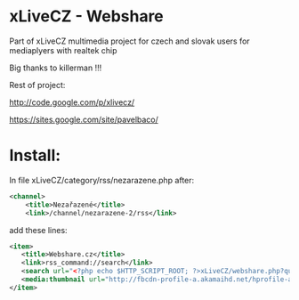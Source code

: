 xLiveCZ - Webshare
==============

Part of xLiveCZ multimedia project for czech and slovak users for mediaplyers with realtek chip

Big thanks to killerman !!!

Rest of project:

http://code.google.com/p/xlivecz/

https://sites.google.com/site/pavelbaco/

Install:
==============


In file xLiveCZ/category/rss/nezarazene.php after:

```xml
<channel>
	<title>Nezařazené</title>
	<link>/channel/nezarazene-2/rss</link>
```

add these lines:

```xml
<item>
   <title>Webshare.cz</title>
   <link>rss_command://search</link>
   <search url="<?php echo $HTTP_SCRIPT_ROOT; ?>xLiveCZ/webshare.php?query=0,%s,find" />
   <media:thumbnail url="http://fbcdn-profile-a.akamaihd.net/hprofile-ak-ash2/s160x160/399064_402078543214882_2126773752_a.png"/>
</item>
```
